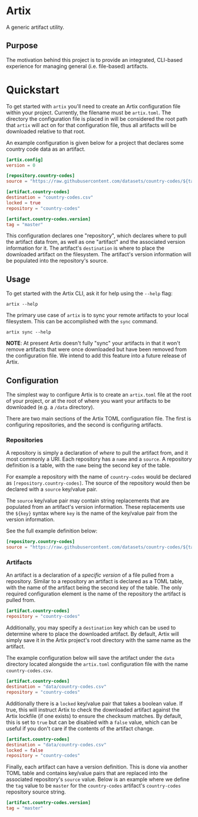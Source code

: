 # Artix
A generic artifact utility.

## Purpose
The motivation behind this project is to provide an integrated, CLI-based experience for managing general (i.e. file-based) artifacts.

# Quickstart
To get started with `artix` you'll need to create an Artix configuration file within your project. Currently,
the filename must be `artix.toml`. The directory the configuration file is placed in will be considered the root path
that `artix` will act on for that configuration file, thus all artifacts will be downloaded relative to that root.

An example configuration is given below for a project that declares some country code data as an artifact.
```toml
[artix.config]
version = 0

[repository.country-codes]
source = "https://raw.githubusercontent.com/datasets/country-codes/${tag}/data/country-codes.csv"

[artifact.country-codes]
destination = "country-codes.csv"
locked = true
repository = "country-codes"

[artifact.country-codes.version]
tag = "master"
```

This configuration declares one "repository", which declares where to pull the artifact data from, as well as one
"artifact" and the associated version information for it. The artifact's `destination` is where to place the downloaded
artifact on the filesystem. The artifact's version information will be populated into the repository's source.

## Usage
To get started with the Artix CLI, ask it for help using the `--help` flag:
```shell
artix --help
```

The primary use case of `artix` is to sync your remote artifacts to your local filesystem. This can be accomplished with
the `sync` command.
```shell
artix sync --help
```

**NOTE**: At present Artix doesn't fully "sync" your artifacts in that it won't remove artifacts that were once
downloaded but have been removed from the configuration file. We intend to add this feature into a future release of
Artix.

## Configuration
The simplest way to configure Artix is to create an `artix.toml` file at the root of your project, or at the root of
where you want your artifacts to be downloaded (e.g. a `/data` directory).

There are two main sections of the Artix TOML configuration file. The first is configuring repositories, and the second
is configuring artifacts.

### Repositories
A repository is simply a declaration of _where_ to pull the artifact from, and it most commonly a URI. Each repository
has a `name` and a `source`. A repository definition is a table, with the `name` being the second key of the table.

For example a repository with the name of `country-codes` would be declared as `[repository.country-codes]`.
The source of the repository would then be declared with a `source` key/value pair.

The `source` key/value pair may contain string replacements that are populated from an artifact's version information.
These replacements use the `${key}` syntax where `key` is the name of the key/value pair from the version information.

See the full example definition below:
```toml
[repository.country-codes]
source = "https://raw.githubusercontent.com/datasets/country-codes/${tag}/data/country-codes.csv"
```

### Artifacts
An artifact is a declaration of a _specific version_ of a file pulled from a repository. Similar to a repository an
artifact is declared as a TOML table, with the name of the artifact being the second key of the table. The only required
configuration element is the name of the repository the artifact is pulled from.
```toml
[artifact.country-codes]
repository = "country-codes"
```

Additionally, you may specify a `destination` key which can be used to determine where to place the downloaded artifact.
By default, Artix will simply save it in the Artix project's root directory with the same name as the artifact.

The example configuration below will save the artifact under the `data` directory located alongside the `artix.toml`
configuration file with the name `country-codes.csv`.
```toml
[artifact.country-codes]
destination = "data/country-codes.csv"
repository = "country-codes"
```

Additionally there is a `locked` key/value pair that takes a boolean value. If true, this will instruct Artix to check
the downloaded artifact against the Artix lockfile (if one exists) to ensure the checksum matches. By default, this is
set to `true` but can be disabled with a `false` value, which can be useful if you don't care if the contents of the
artifact change.
```toml
[artifact.country-codes]
destination = "data/country-codes.csv"
locked = false
repository = "country-codes"
```

Finally, each artifact can have a version definition. This is done via another TOML table and contains key/value pairs
that are replaced into the associated repository's `source` value. Below is an example where we define the `tag` value
to be `master` for the `country-codes` artifact's `country-codes` repository source string.
```toml
[artifact.country-codes.version]
tag = "master"
```
